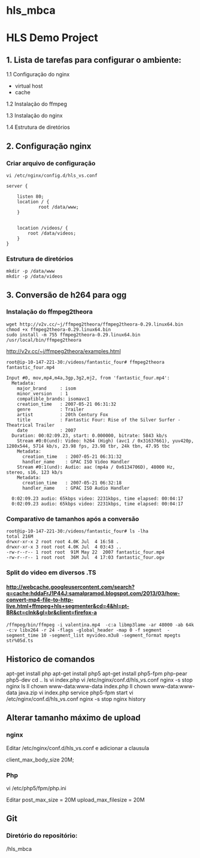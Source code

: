 hls_mbca
========

# HLS Demo Project

## 1. Lista de tarefas para configurar o ambiente:

1.1 Configuração do nginx

   * virtual host
   * cache

1.2 Instalação do ffmpeg

1.3 Instalação do nginx

1.4 Estrutura de diretórios


## 2. Configuração nginx

### Criar arquivo de configuração
```
vi /etc/nginx/config.d/hls_vs.conf
```

```
server {

    listen 80;
    location / {
            root /data/www;
    }
    

    location /videos/ {
        root /data/videos;
    }
}
```
### Estrutura de diretórios

```
mkdir -p /data/www
mkdir -p /data/videos

```

## 3. Conversão de h264 para ogg
### Instalação do ffmpeg2theora
```
wget http://v2v.cc/~j/ffmpeg2theora/ffmpeg2theora-0.29.linux64.bin
chmod +x ffmpeg2theora-0.29.linux64.bin
sudo install -m 755 ffmpeg2theora-0.29.linux64.bin /usr/local/bin/ffmpeg2theora
```

http://v2v.cc/~j/ffmpeg2theora/examples.html
```
root@ip-10-147-221-30:/videos/fantastic_four# ffmpeg2theora fantastic_four.mp4

Input #0, mov,mp4,m4a,3gp,3g2,mj2, from 'fantastic_four.mp4':
  Metadata:
    major_brand     : isom
    minor_version   : 1
    compatible_brands: isomavc1
    creation_time   : 2007-05-21 06:31:32
    genre           : Trailer
    artist          : 20th Century Fox
    title           : Fantastic Four: Rise of the Silver Surfer - Theatrical Trailer
    date            : 2007
  Duration: 00:02:09.23, start: 0.000000, bitrate: 5843 kb/s
    Stream #0:0(und): Video: h264 (High) (avc1 / 0x31637661), yuv420p, 1280x544, 5714 kb/s, 23.98 fps, 23.98 tbr, 24k tbn, 47.95 tbc
    Metadata:
      creation_time   : 2007-05-21 06:31:32
      handler_name    : GPAC ISO Video Handler
    Stream #0:1(und): Audio: aac (mp4a / 0x6134706D), 48000 Hz, stereo, s16, 123 kb/s
    Metadata:
      creation_time   : 2007-05-21 06:32:18
      handler_name    : GPAC ISO Audio Handler

  0:02:09.23 audio: 65kbps video: 2231kbps, time elapsed: 00:04:17
  0:02:09.23 audio: 65kbps video: 2231kbps, time elapsed: 00:04:17
```
### Comparativo de tamanhos após a conversão
```
root@ip-10-147-221-30:/videos/fantastic_four# ls -lha
total 216M
drwxr-xr-x 2 root root 4.0K Jul  4 16:58 .
drwxr-xr-x 3 root root 4.0K Jul  4 03:43 ..
-rw-r--r-- 1 root root  91M May 22  2007 fantastic_four.mp4
-rw-r--r-- 1 root root  36M Jul  4 17:03 fantastic_four.ogv
```


### Split do video em diversos .TS
#### http://webcache.googleusercontent.com/search?q=cache:hddaFrJ1P44J:samalpramod.blogspot.com/2013/03/how-convert-mp4-file-to-http-live.html+ffmpeg+hls+segmenter&cd=4&hl=pt-BR&ct=clnk&gl=br&client=firefox-a

```
/ffmpeg/bin/ffmpeg -i valentina.mp4  -c:a libmp3lame -ar 48000 -ab 64k -c:v libx264 -r 24 -flags -global_header -map 0 -f segment  -segment_time 10 -segment_list myvideo.m3u8 -segment_format mpegts str%05d.ts

```
## Historico de comandos
apt-get install php
apt-get install php5
apt-get install php5-fpm php-pear php5-dev
cd ..
ls
vi index.php
vi /etc/nginx/conf.d/hls_vs.conf
nginx -s stop
nginx
ls
ll
chown www-data:www-data index.php
ll
chown www-data:www-data java.zip
vi index.php
service php5-fpm start
vi /etc/nginx/conf.d/hls_vs.conf
nginx -s stop
nginx
history

## Alterar tamanho máximo de upload

### nginx
  Editar /etc/nginx/conf.d/hls_vs.conf e adicionar a clausula 
  
  client_max_body_size 20M;


### Php

 vi /etc/php5/fpm/php.ini
 
 Editar post_max_size = 20M
 upload_max_filesize = 20M

 ## Git
 
 ### Diretório do repositório:
 
 /hls_mbca
 
 


